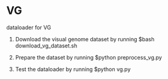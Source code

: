 # VG
dataloader for VG

1. Download the visual genome dataset by running $bash download_vg_dataset.sh

2. Prepare the dataset by running $python  preprocess_vg.py

3. Test the dataloader by running $python vg.py